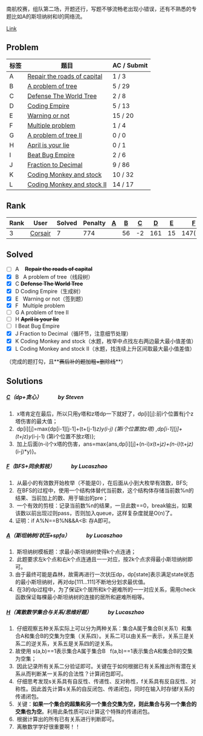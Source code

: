 南航校赛，组队第二场，开题还行，写题不够流畅老出现小错误，还有不熟悉的专题比如A的斯坦纳树和I的网络流。

[Link](http://icpc.njust.edu.cn/Contest/5698/)



## Problem

| 标签   | 题目                                       | AC / Submit |
| ---- | ---------------------------------------- | ----------- |
| A    | [Repair the roads of capital](http://icpc.njust.edu.cn/Contest/6239/A/) | 1 / 3       |
| B    | [A problem of tree](http://icpc.njust.edu.cn/Contest/6239/B/) | 5 / 29      |
| C    | [Defense The World Tree](http://icpc.njust.edu.cn/Contest/6239/C/) | 2 / 8       |
| D    | [Coding Empire](http://icpc.njust.edu.cn/Contest/6239/D/) | 5 / 13      |
| E    | [Warning or not](http://icpc.njust.edu.cn/Contest/6239/E/) | 15 / 20     |
| F    | [Multiple problem](http://icpc.njust.edu.cn/Contest/6239/F/) | 1 / 4       |
| G    | [A problem of tree II](http://icpc.njust.edu.cn/Contest/6239/G/) | 0 / 0       |
| H    | [April is your lie](http://icpc.njust.edu.cn/Contest/6239/H/) | 0 / 1       |
| I    | [Beat Bug Empire](http://icpc.njust.edu.cn/Contest/6239/I/) | 2 / 6       |
| J    | [Fraction to Decimal](http://icpc.njust.edu.cn/Contest/6239/J/) | 9 / 86      |
| K    | [Coding Monkey and stock](http://icpc.njust.edu.cn/Contest/6239/K/) | 10 / 32     |
| L    | [Coding Monkey and stock II](http://icpc.njust.edu.cn/Contest/6239/L/) | 14 / 17     |



## Rank

| Rank | User                                     | Solved | Penalty | [A](http://icpc.njust.edu.cn/Contest/6239/A/) | [B](http://icpc.njust.edu.cn/Contest/6239/B/) | [C](http://icpc.njust.edu.cn/Contest/6239/C/) | [D](http://icpc.njust.edu.cn/Contest/6239/D/) | [E](http://icpc.njust.edu.cn/Contest/6239/E/) | [F](http://icpc.njust.edu.cn/Contest/6239/F/) | [G](http://icpc.njust.edu.cn/Contest/6239/G/) | [H](http://icpc.njust.edu.cn/Contest/6239/H/) | [I](http://icpc.njust.edu.cn/Contest/6239/I/) | [J](http://icpc.njust.edu.cn/Contest/6239/J/) | [K](http://icpc.njust.edu.cn/Contest/6239/K/) | [L](http://icpc.njust.edu.cn/Contest/6239/L/) |
| ---- | ---------------------------------------- | ------ | ------- | ---------------------------------------- | ---------------------------------------- | ---------------------------------------- | ---------------------------------------- | ---------------------------------------- | ---------------------------------------- | ---------------------------------------- | ---------------------------------------- | ---------------------------------------- | ---------------------------------------- | ---------------------------------------- | ---------------------------------------- |
| 3    | [Corsair](http://icpc.njust.edu.cn/UserPage/Corsair/) | 7      | 774     |                                          | 56                                       | -2                                       | 161                                      | 15                                       | 147(-2)                                  |                                          |                                          |                                          | 132(-2)                                  | 144(-1)                                  | 19                                       |



## Solved

- [ ] A    **~~Repair the roads of capital~~**
- [x] B    A problem of tree（线段树）
- [x] C    **~~Defense The World Tree~~**
- [x] D    Coding Empire（生成树）
- [x] E    Warning or not（签到题）
- [x] F    Multiple problem
- [ ] G    A problem of tree II
- [ ] H    **~~April is your lie~~**
- [ ] I    Beat Bug Empire
- [x] J    Fraction to Decimal（循环节，注意细节处理）
- [x] K    Coding Monkey and stock（水题，枚举中点找左右两边最大最小值差值）
- [x] L    Coding Monkey and stock II（水题，找连续上升区间取最大最小值差值）

（完成的题打勾，且**~~赛后补的题加粗+删除线~~**）



## Solutions



##### [C](http://icpc.njust.edu.cn/Contest/6239/C/)（dp+贪心）              by Steven

1.  x塔肯定在最后，所以只用y塔和z塔dp一下就好了，dp[i][j]:前i个位置有j个z塔伤害的最大值；
2.  dp[i][j]=max{dp[i-1][j-1]+(t+(j-1)*z)*y*(i-j) (第i个位置放z塔) ,dp[i-1][j]+(t+j*z)*y*(i-j-1) (第i个位置不放z塔)};
3.  加上后面(n-i)个x塔的伤害，ans=max{ans,dp[i][j]+(n-i)*x*(t+j*z)+(n-i)*(t+j*z)*(i-j)*y)}。



##### [F](http://icpc.njust.edu.cn/Contest/6239/F/)（BFS+同余剪枝）              by Lucaszhao

1.  从最小的有效数开始枚举（不能是0），在后面从小到大枚举有效数，BFS;
2.  在BFS的过程中，使用一个结构体替代当前数，这个结构体存储当前数%n的结果、当前加上的数、用于输出的pre；
3.  一个有效的剪枝：记录当前数%n的结果，一旦此数==0，break输出，如果该数以前出现过则pass，否则加入queue，这样复杂度就是O(n)了。
4.  证明：if A%N==B%N&&A<B: 存A即可。



##### [A](http://icpc.njust.edu.cn/Contest/6239/A/)（斯坦纳树/状压+spfa）              by Lucaszhao

1.  斯坦纳树模板题：求最小斯坦纳树使得k个点连通；
2.  此题要求左k个点和右k个点连通且一一对应，按2k个点求得最小斯坦纳树即可。
3.  由于最终可能是森林，故需再进行一次状压dp，dp[state]表示满足state状态的最小斯坦纳树，再对dp[111...111]不断地分划求最优值。
4.  在3的dp过程中，为了保证k个居所和k个避难所的一一对应关系，需用check函数保证每棵最小斯坦纳树的连接的居所和避难所相等。



##### [H](http://icpc.njust.edu.cn/Contest/6239/H/)（离散数学集合与关系/思维好题）              by Lucaszhao

1.  仔细观察五种关系实际上可以分为两种关系：集合A属于集合B(关系1）和集合A和集合B的交集为空集（关系四）。关系二可以由关系一表示，关系三是关系二的逆关系，关系五是关系四的逆关系。
2.  故使用 s(a,b)==1表示集合A属于集合B   f(a,b)==1表示集合A和集合B的交集为空集；
3.  因此记录所有关系二分验证即可。关键在于如何根据已有关系推出所有潜在关系从而判断某一关系的合法性？计算闭包即可。
4.  仔细思考发现s关系具有自反性、传递性、反对称性，f关系具有反自反性、对称性。因此首先计算s关系的自反闭包、传递闭包，同时在输入时存储f关系的传递闭包。
5.  关键：**如果一个集合的超集和另一个集合交集为空，则此集合与另一个集合的交集也为空**。利用此条性质可以计算这个特殊的传递闭包。
6.  根据计算出的所有已有关系进行判断即可。
7.  离散数学学好很重要啊！！
